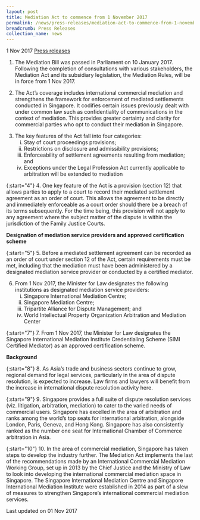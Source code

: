 ```yaml
---
layout: post
title: Mediation Act to commence from 1 November 2017
permalink: /news/press-releases/mediation-act-to-commence-from-1-november-2017
breadcrumb: Press Releases
collection_name: news
---
```


1 Nov 2017 [Press releases](/news/press-releases)

1. The Mediation Bill was passed in Parliament on 10 January 2017. Following the completion of consultations with various stakeholders, the Mediation Act and its subsidiary legislation, the Mediation Rules, will be in force from 1 Nov 2017.

 

2. The Act’s coverage includes international commercial mediation and strengthens the framework for enforcement of mediated settlements conducted in Singapore. It codifies certain issues previously dealt with under common law such as confidentiality of communications in the context of mediation. This provides greater certainty and clarity for commercial parties who opt to conduct their mediation in Singapore.

<ol start="3">
 <li>The key features of the Act fall into four categories:

<ol style="list-style-type: lower-roman;">
 <li>Stay of court proceedings provisions;</li>
 <li>Restrictions on disclosure and admissibility provisions;</li>
 <li> Enforceability of settlement agreements resulting from mediation; and</li>
 <li>Exceptions under the Legal Profession Act currently applicable to arbitration will be extended to mediation</li>
</ol>
 </li>
</ol>


{:start="4"}
4. One key feature of the Act is a provision (section 12) that allows parties to apply to a court to record their mediated settlement agreement as an order of court. This allows the agreement to be directly and immediately enforceable as a court order should there be a breach of its terms subsequently. For the time being, this provision will not apply to any agreement where the subject matter of the dispute is within the jurisdiction of the Family Justice Courts.

**Designation of mediation service providers and approved certification scheme**

{:start="5"}
5. Before a mediated settlement agreement can be recorded as an order of court under section 12 of the Act, certain requirements must be met, including that the mediation must have been administered by a designated mediation service provider or conducted by a certified mediator.

<ol start="6">
<li>From 1 Nov 2017, the Minister for Law designates the following institutions as designated mediation service providers:
 <ol style="list-style-type: lower-roman;">
  <li>Singapore International Mediation Centre;</li>
  <li>Singapore Mediation Centre;</li>
  <li>Tripartite Alliance for Dispute Management; and</li>
  <li>World Intellectual Property Organization Arbitration and Mediation Center</li>
 </ol>
   
  </li>
</ol>


{:start="7"}
7. From 1 Nov 2017, the Minister for Law designates the Singapore International Mediation Institute Credentialing Scheme (SIMI Certified Mediator) as an approved certification scheme.

**Background**

{:start="8"}
8. As Asia’s trade and business sectors continue to grow, regional demand for legal services, particularly in the area of dispute resolution, is expected to increase. Law firms and lawyers will benefit from the increase in international dispute resolution activity here.

{:start="9"}
9. Singapore provides a full suite of dispute resolution services (viz. litigation, arbitration, mediation) to cater to the varied needs of commercial users. Singapore has excelled in the area of arbitration and ranks among the world’s top seats for international arbitration, alongside London, Paris, Geneva, and Hong Kong. Singapore has also consistently ranked as the number one seat for International Chamber of Commerce arbitration in Asia.

{:start="10"}
10. In the area of commercial mediation, Singapore has taken steps to develop the industry further. The Mediation Act implements the last of the recommendations made by an International Commercial Mediation Working Group, set up in 2013 by the Chief Justice and the Ministry of Law to look into developing the international commercial mediation space in Singapore. The Singapore International Mediation Centre and Singapore International Mediation Institute were established in 2014 as part of a slew of measures to strengthen Singapore’s international commercial mediation services.



<p class="right-side-updated">Last updated on 01 Nov 2017
</p>

